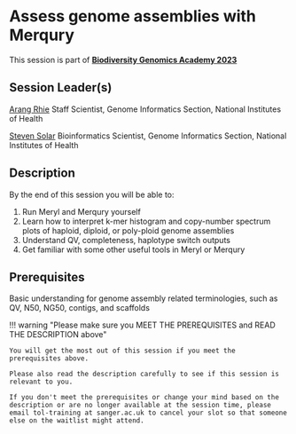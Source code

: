 # Assess genome assemblies with Merqury

This session is part of [**Biodiversity Genomics Academy 2023**](https://BGA23.org)

## Session Leader(s)

[Arang Rhie](https://genomeinformatics.github.io/people/rhie/)
Staff Scientist, Genome Informatics Section, National Institutes of Health

[Steven Solar](https://genomeinformatics.github.io/people/solar/)
Bioinformatics Scientist, Genome Informatics Section, National Institutes of Health

## Description

By the end of this session you will be able to:
1. Run Meryl and Merqury yourself
2. Learn how to interpret k-mer histogram and copy-number spectrum plots of haploid, diploid, or poly-ploid genome assemblies
3. Understand QV, completeness, haplotype switch outputs
4. Get familiar with some other useful tools in Meryl or Merqury

## Prerequisites

Basic understanding for genome assembly related terminologies, such as QV, N50, NG50, contigs, and scaffolds

!!! warning "Please make sure you MEET THE PREREQUISITES and READ THE DESCRIPTION above"

    You will get the most out of this session if you meet the prerequisites above.

    Please also read the description carefully to see if this session is relevant to you.
    
    If you don't meet the prerequisites or change your mind based on the description or are no longer available at the session time, please email tol-training at sanger.ac.uk to cancel your slot so that someone else on the waitlist might attend.
